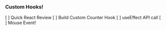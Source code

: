 ### Custom Hooks!

[ ] Quick React Review
[ ] Build Custom Counter Hook
[ ] useEffect API call
[ ] Mouse Event!
